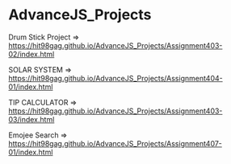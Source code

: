 # AdvanceJS_Projects

Drum Stick Project => https://hit98gag.github.io/AdvanceJS_Projects/Assignment403-02/index.html


SOLAR SYSTEM => https://hit98gag.github.io/AdvanceJS_Projects/Assignment404-01/index.html


TIP CALCULATOR => https://hit98gag.github.io/AdvanceJS_Projects/Assignment403-03/index.html


Emojee Search => https://hit98gag.github.io/AdvanceJS_Projects/Assignment407-01/index.html
